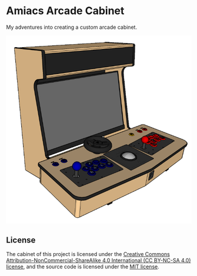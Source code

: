 # Amiacs Arcade Cabinet

My adventures into creating a custom arcade cabinet.

![SketchUp of Amiacs Arcade Cabinet](./images/Amiacs%20Arcade%20Cabinet.png)

## License

The cabinet of this project is licensed under the [Creative Commons Attribution-NonCommercial-ShareAlike 4.0 International (CC BY-NC-SA 4.0) license](https://creativecommons.org/licenses/by-sa/4.0/), and the source code is licensed under the [MIT license](http://opensource.org/licenses/mit-license.php).
